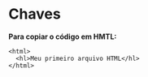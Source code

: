 # Chaves
  
  **Para copiar o código em HMTL:**
```
<html>
  <hl>Meu primeiro arquivo HTML</hl>
</html>
```
